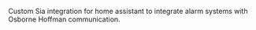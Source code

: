 Custom Sia integration for home assistant to integrate alarm systems with Osborne Hoffman communication.
